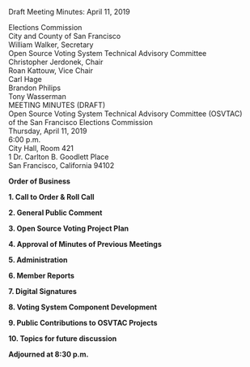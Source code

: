 Draft Meeting Minutes: April 11, 2019

<div id="meeting_header_right" class="headered">
Elections Commission<br>
City and County of San Francisco<br>
William Walker, Secretary<br>
</div>

<div class="headered">
Open Source Voting System Technical Advisory Committee<br>
Christopher Jerdonek, Chair<br>
Roan Kattouw, Vice Chair<br>
Carl Hage<br>
Brandon Philips<br>
Tony Wasserman<br>
</div>

<div id="meeting_header_main" class="headered">
MEETING MINUTES (DRAFT)<br>
Open Source Voting System Technical Advisory Committee (OSVTAC)<br>
of the San Francisco Elections Commission<br>
Thursday, April 11, 2019<br>
6:00 p.m.<br>
City Hall, Room 421<br>
1 Dr. Carlton B. Goodlett Place<br>
San Francisco, California 94102<br>
</div>

**Order of Business**

**1\. Call to Order & Roll Call**


**2\. General Public Comment**


**3\. Open Source Voting Project Plan**


**4\. Approval of Minutes of Previous Meetings**


**5\. Administration**


**6\. Member Reports**


**7\. Digital Signatures**


**8\. Voting System Component Development**


**9\. Public Contributions to OSVTAC Projects**


**10\. Topics for future discussion**


**Adjourned at 8:30 p.m.**
